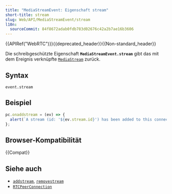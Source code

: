 ```yaml
---
title: "MediaStreamEvent: Eigenschaft stream"
short-title: stream
slug: Web/API/MediaStreamEvent/stream
l10n:
  sourceCommit: 84f8672adab0fdb783d02676c42a2b7ae16b3606
---
```


{{APIRef("WebRTC")}}{{deprecated_header}}{{Non-standard_header}}

Die schreibgeschützte Eigenschaft **`MediaStreamEvent.stream`** gibt das mit dem Ereignis verknüpfte [`MediaStream`](/de/docs/Web/API/MediaStream) zurück.

## Syntax

```js-nolint
event.stream
```

## Beispiel

```js
pc.onaddstream = (ev) => {
  alert(`A stream (id: '${ev.stream.id}') has been added to this connection.`);
};
```

## Browser-Kompatibilität

{{Compat}}

## Siehe auch

- [`addstream`](/de/docs/Web/API/RTCPeerConnection/addstream_event), [`removestream`](/de/docs/Web/API/RTCPeerConnection/removestream_event)
- [`RTCPeerConnection`](/de/docs/Web/API/RTCPeerConnection)
